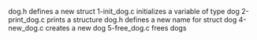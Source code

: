 dog.h defines a new struct
1-init_dog.c initializes a variable of type dog
2-print_dog.c prints a structure
dog.h defines a new name for struct dog
4-new_dog.c creates a new dog
5-free_dog.c frees dogs
